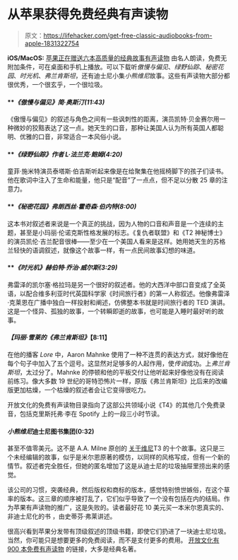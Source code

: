 # 从苹果获得免费经典有声读物

> 原文：<https://lifehacker.com/get-free-classic-audiobooks-from-apple-1831322754>

**iOS/MacOS:** [苹果正在赠送六本高质量的经典故事有声读物](https://itunes.apple.com/WebObjects/MZStore.woa/wa/viewFeature?id=1442752106&mt=3&uo=8&at=10lqkA&uo=8&at=10lqkA) 由名人朗读，免费无附加条件，可在桌面和手机上播放。可以下载听*傲慢与偏见*、*绿野仙踪*、*秘密花园*、*时光机*、*弗兰肯斯坦*，还有迪士尼小集*小熊维尼*故事。这些有声读物大部分都很优秀，一个很玄乎，一个很垃圾。



#### ***《傲慢与偏见》*简·奥斯汀(11:43)**

《傲慢与偏见》的叙述与角色之间有一些讽刺性的距离，演员凯特·贝金赛尔用一种微妙的狡黠表达了这一点。她天生的口音，那种让美国人认为所有英国人都聪明、优雅的口音，非常适合一本风俗小说。

#### ***《绿野仙踪》*作者 L·法兰克·鲍姆(4:20)**

童菲·施米特演员泰塔斯·伯吉斯听起来像是在给聚集在他摇椅脚下的孩子们读书。他在歌词中注入了生命和能量，他只是“配音”了一点点，但不足以分散 25 章的注意力。

#### ***《秘密花园》*弗朗西丝·霍奇森·伯内特(8:00)**

这本书对叙述者来说是一个真正的挑战，因为人物的口音和声音是一个连续的主题，甚至是小玛丽·伦诺克斯性格发展的标志。《复仇者联盟》和《T2 神秘博士》的演员凯伦·吉兰配音很棒——至少在一个美国人看来是这样。她用她天生的苏格兰轻快的语调叙述，就像这个故事一样，有一点民间故事幻想的味道。

#### ***《时光机》*赫伯特·乔治·威尔斯(3:29)**

弗雷泽的凯尔塞·格拉玛是另一个很好的叙述者。他的大西洋中部口音变成了全英语，以配合维多利亚时代英国科学家《时间旅行者》的第一人称叙述。他像弗雷泽·克莱恩在广播中独白一样投射和阐述，仿佛整本书就是时间旅行者的 TED 演讲。这是一个怪异、孤独的故事，一个转瞬即逝的故事，也可能是入睡时最好听的故事。

#### ***【玛丽·雪莱的《弗兰肯斯坦》*【8:11】**

在他的播客 *Lore* 中，Aaron Mahnke 使用了一种不连贯的表达方式，就好像他在每个句子中加入了五个逗号。这显然对足够多的人起作用，使*传说*成功。上*弗兰肯斯坦*，太过分了。Mahnke 的停顿和他的平板交付让他听起来好像他没有在阅读前练习。像大多数 19 世纪的哥特恐怖片一样，原版《弗兰肯斯坦》比后来的改编版更加枯燥，一个枯燥的叙述者会让它变得很吃力。

开放文化的免费有声读物目录指向了这部公共领域小说《T4》的其他几个免费录音，包括克里斯托弗·李在 Spotify 上的一段三小时节读。

#### ***小熊维尼*迪士尼图书集团(0:32)**

甚至不值零美元。这不是 A.A. Milne 原创的 [关于维尼](https://en.wikipedia.org/wiki/Winnie-the-Pooh_(book))T3 的十个故事。这只是三个未经编辑的故事，似乎是米尔恩原著的模仿，以同样的风格写成，但有一个新的情节。叙述者完全胜任，但她的匿名增加了这是从迪士尼的垃圾抽屉里捞出来的感觉。

该公司的习惯，突袭经典，然后版权和商标的版本，感觉特别愤世嫉俗，在这个草率的版本。这三章的顺序被打乱了，它们似乎导致了一个没有包括在内的结局。作为苹果有声读物的推广，这是失败的。读者最好花 10 美元买一本米尔恩真实的、非迪士尼化的书 ，由史蒂芬·弗莱讲述。

很高兴看到苹果分发带有顶级叙述的顶级书籍，即使它们扔进了一块迪士尼垃圾。当然，你可能只是想要更多的免费阅读，而不是支付更多的费用。 [开放文化有 900 本免费有声读物](http://www.openculture.com/freeaudiobooks) 的链接，大多是经典名著。